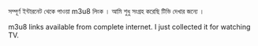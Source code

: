সম্পূর্ণ ইন্টারনেট থেকে পাওয়া m3u8 লিংক । আমি শুধু সংগ্রহ করেছি টিভি দেখার জন্যে । 

m3u8 links available from complete internet. I just collected it for watching TV.
